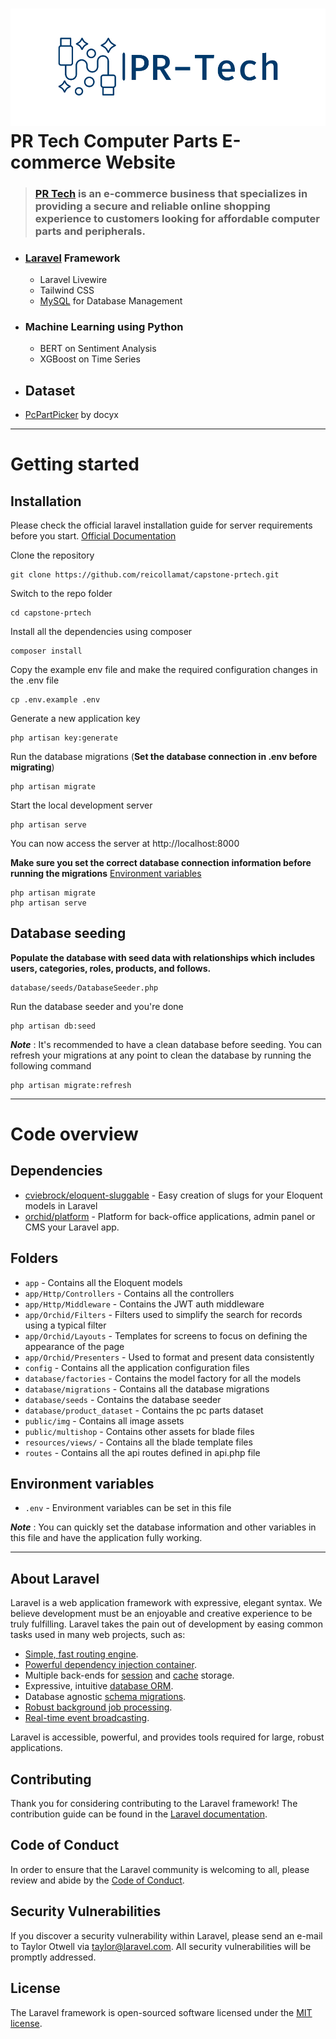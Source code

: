 # ![PRTECH](public/img/brand/png/logo-color-landscape.png) PR Tech Computer Parts E-commerce Website

> ### [PR Tech](https://github.com/reicollamat/capstone-prtech.git) is an e-commerce business that specializes in providing a secure and reliable online shopping experience to customers looking for affordable computer parts and peripherals.

- ### [Laravel](#about-laravel) Framework
    - Laravel Livewire
    - Tailwind CSS 
    - [MySQL](https://www.mysql.com/) for Database Management

- ### Machine Learning using Python
    - BERT on Sentiment Analysis
    - XGBoost on Time Series

- ## Dataset
-   [PcPartPicker](https://github.com/docyx/pc-part-dataset) by docyx

---

# Getting started

## Installation

Please check the official laravel installation guide for server requirements before you start. [Official Documentation](https://laravel.com/docs/10.x)

Clone the repository

    git clone https://github.com/reicollamat/capstone-prtech.git

Switch to the repo folder

    cd capstone-prtech

Install all the dependencies using composer

    composer install

Copy the example env file and make the required configuration changes in the .env file

    cp .env.example .env

Generate a new application key

    php artisan key:generate

Run the database migrations (**Set the database connection in .env before migrating**)

    php artisan migrate

Start the local development server

    php artisan serve

You can now access the server at http://localhost:8000
<!-- 
**TL;DR command list**

    git clone git@github.com:reicollamat/techno-retech.git
    cd techno-retech
    composer install
    cp .env.example .env
    php artisan key:generate
    php artisan jwt:generate -->

**Make sure you set the correct database connection information before running the migrations** [Environment variables](#environment-variables)

    php artisan migrate
    php artisan serve

## Database seeding

**Populate the database with seed data with relationships which includes users, categories, roles, products, and follows.**

    database/seeds/DatabaseSeeder.php

Run the database seeder and you're done

    php artisan db:seed

**_Note_** : It's recommended to have a clean database before seeding. You can refresh your migrations at any point to clean the database by running the following command

    php artisan migrate:refresh

---

# Code overview

## Dependencies

-   [cviebrock/eloquent-sluggable](https://github.com/cviebrock/eloquent-sluggable) - Easy creation of slugs for your Eloquent models in Laravel
-   [orchid/platform](https://orchid.software/en/) - Platform for back-office applications, admin panel or CMS your Laravel app.

## Folders

-   `app` - Contains all the Eloquent models
-   `app/Http/Controllers` - Contains all the controllers
-   `app/Http/Middleware` - Contains the JWT auth middleware
-   `app/Orchid/Filters` - Filters used to simplify the search for records using a typical filter
-   `app/Orchid/Layouts` - Templates for screens to focus on defining the appearance of the page
-   `app/Orchid/Presenters` - Used to format and present data consistently
-   `config` - Contains all the application configuration files
-   `database/factories` - Contains the model factory for all the models
-   `database/migrations` - Contains all the database migrations
-   `database/seeds` - Contains the database seeder
-   `database/product_dataset` - Contains the pc parts dataset
-   `public/img` - Contains all image assets
-   `public/multishop` - Contains other assets for blade files
-   `resources/views/` - Contains all the blade template files
-   `routes` - Contains all the api routes defined in api.php file

## Environment variables

-   `.env` - Environment variables can be set in this file

**_Note_** : You can quickly set the database information and other variables in this file and have the application fully working.

---

## About Laravel

Laravel is a web application framework with expressive, elegant syntax. We believe development must be an enjoyable and creative experience to be truly fulfilling. Laravel takes the pain out of development by easing common tasks used in many web projects, such as:

-   [Simple, fast routing engine](https://laravel.com/docs/routing).
-   [Powerful dependency injection container](https://laravel.com/docs/container).
-   Multiple back-ends for [session](https://laravel.com/docs/session) and [cache](https://laravel.com/docs/cache) storage.
-   Expressive, intuitive [database ORM](https://laravel.com/docs/eloquent).
-   Database agnostic [schema migrations](https://laravel.com/docs/migrations).
-   [Robust background job processing](https://laravel.com/docs/queues).
-   [Real-time event broadcasting](https://laravel.com/docs/broadcasting).

Laravel is accessible, powerful, and provides tools required for large, robust applications.

## Contributing

Thank you for considering contributing to the Laravel framework! The contribution guide can be found in the [Laravel documentation](https://laravel.com/docs/contributions).

## Code of Conduct

In order to ensure that the Laravel community is welcoming to all, please review and abide by the [Code of Conduct](https://laravel.com/docs/contributions#code-of-conduct).

## Security Vulnerabilities

If you discover a security vulnerability within Laravel, please send an e-mail to Taylor Otwell via [taylor@laravel.com](mailto:taylor@laravel.com). All security vulnerabilities will be promptly addressed.

## License

The Laravel framework is open-sourced software licensed under the [MIT license](https://opensource.org/licenses/MIT).
